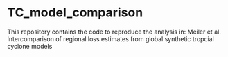 # TC_model_comparison
This repository contains the code to reproduce the analysis in: Meiler et al. Intercomparison of regional loss estimates from global synthetic tropcial cyclone models

